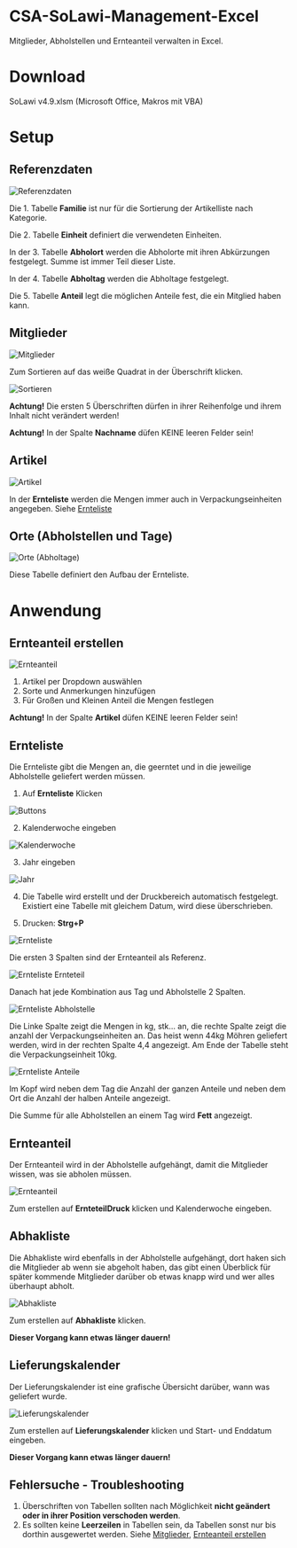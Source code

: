 # CSA-SoLawi-Management-Excel
Mitglieder, Abholstellen und Ernteanteil verwalten in Excel.

# Download
SoLawi v4.9.xlsm (Microsoft Office, Makros mit VBA)

# Setup
## Referenzdaten
![Referenzdaten](/Screenshots/Referenzdaten.PNG)

Die 1. Tabelle **Familie** ist nur für die Sortierung der Artikelliste nach Kategorie.

Die 2. Tabelle **Einheit** definiert die verwendeten Einheiten.

In der 3. Tabelle **Abholort** werden die Abholorte mit ihren Abkürzungen festgelegt. Summe ist immer Teil dieser Liste.

In der 4. Tabelle **Abholtag** werden die Abholtage festgelegt.

Die 5. Tabelle **Anteil** legt die möglichen Anteile fest, die ein Mitglied haben kann.

## Mitglieder
![Mitglieder](/Screenshots/Mitglieder.PNG)

Zum Sortieren auf das weiße Quadrat in der Überschrift klicken.

![Sortieren](/Screenshots/Sortieren.png)

**Achtung!** Die ersten 5 Überschriften dürfen in ihrer Reihenfolge und ihrem Inhalt nicht verändert werden!

**Achtung!** In der Spalte **Nachname** düfen KEINE leeren Felder sein!

## Artikel
![Artikel](/Screenshots/Artikel.PNG)

In der **Ernteliste** werden die Mengen immer auch in Verpackungseinheiten angegeben. Siehe [Ernteliste](/README.md#ernteliste)
## Orte (Abholstellen und Tage)
![Orte (Abholtage)](/Screenshots/Orte%20(Abholtage).PNG)

Diese Tabelle definiert den Aufbau der Ernteliste.
# Anwendung
## Ernteanteil erstellen
![Ernteanteil](/Screenshots/Ernteanteil.png)

1. Artikel per Dropdown auswählen
2. Sorte und Anmerkungen hinzufügen
3. Für Großen und Kleinen Anteil die Mengen festlegen

**Achtung!** In der Spalte **Artikel** düfen KEINE leeren Felder sein!
## Ernteliste
Die Ernteliste gibt die Mengen an, die geerntet und in die jeweilige Abholstelle geliefert werden müssen.

1. Auf **Ernteliste** Klicken

![Buttons](/Screenshots/Buttons.PNG)

2. Kalenderwoche eingeben

![Kalenderwoche](/Screenshots/KW.PNG)

3. Jahr eingeben

![Jahr](/Screenshots/Jahr.PNG)

4. Die Tabelle wird erstellt und der Druckbereich automatisch festgelegt. Existiert eine Tabelle mit gleichem Datum, wird diese überschrieben. 

5. Drucken: **Strg+P**

![Ernteliste](/Screenshots/Ernteliste.PNG)

Die ersten 3 Spalten sind der Ernteanteil als Referenz.

![Ernteliste Ernteteil](/Screenshots/Ernteliste%20Ernteteil.PNG)

Danach hat jede Kombination aus Tag und Abholstelle 2 Spalten. 

![Ernteliste Abholstelle](/Screenshots/Ernteliste%20Abholstelle.PNG)

Die Linke Spalte zeigt die Mengen in kg, stk... an, die rechte Spalte zeigt die anzahl der Verpackungseinheiten an. Das heist wenn 44kg Möhren geliefert werden, wird in der rechten Spalte 4,4 angezeigt. Am Ende der Tabelle steht die Verpackungseinheit 10kg.

![Ernteliste Anteile](/Screenshots/Unbenannt.PNG)

Im Kopf wird neben dem Tag die Anzahl der ganzen Anteile und neben dem Ort die Anzahl der halben Anteile angezeigt.

Die Summe für alle Abholstellen an einem Tag wird **Fett** angezeigt.

## Ernteanteil
Der Ernteanteil wird in der Abholstelle aufgehängt, damit die Mitglieder wissen, was sie abholen müssen.

![Ernteanteil](/Screenshots/Ernteteil%20Druck.PNG)

Zum erstellen auf **ErnteteilDruck** klicken und Kalenderwoche eingeben.
## Abhakliste
Die Abhakliste wird ebenfalls in der Abholstelle aufgehängt, dort haken sich die Mitglieder ab wenn sie abgeholt haben, das gibt einen Überblick für später kommende Mitglieder darüber ob etwas knapp wird und wer alles überhaupt abholt.

![Abhakliste](/Screenshots/Abhakliste.PNG)

Zum erstellen auf **Abhakliste** klicken. 

**Dieser Vorgang kann etwas länger dauern!**
## Lieferungskalender
Der Lieferungskalender ist eine grafische Übersicht darüber, wann was geliefert wurde.

![Lieferungskalender](/Screenshots/Lieferungskalender.PNG)

Zum erstellen auf **Lieferungskalender** klicken und Start- und Enddatum eingeben.

**Dieser Vorgang kann etwas länger dauern!**

## Fehlersuche - Troubleshooting
1. Überschriften von Tabellen sollten nach Möglichkeit **nicht geändert oder in ihrer Position verschoden werden**.
2. Es sollten keine **Leerzeilen** in Tabellen sein, da Tabellen sonst nur bis dorthin ausgewertet werden. Siehe [Mitglieder](/README.md#mitglieder), [Ernteanteil erstellen](/README.md#ernteanteil-erstellen)

